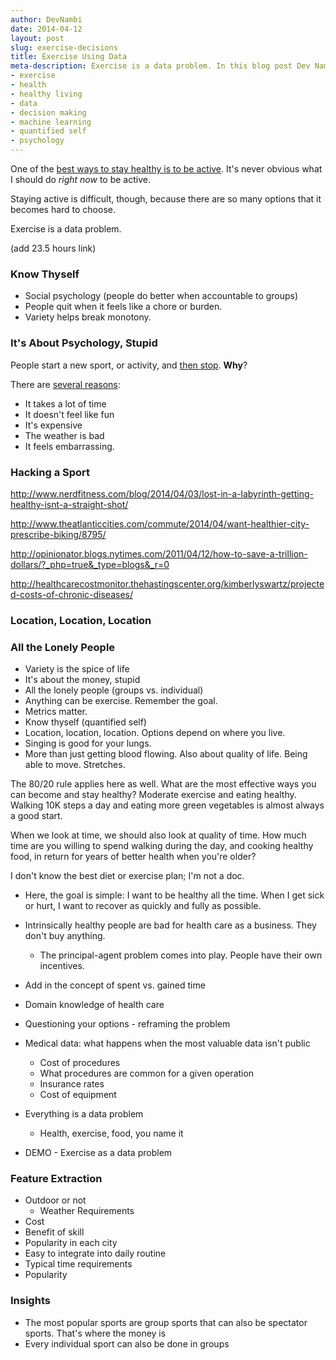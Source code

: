 ```yaml
---
author: DevNambi
date: 2014-04-12
layout: post
slug: exercise-decisions
title: Exercise Using Data
meta-description: Exercise is a data problem. In this blog post Dev Nambi describes ways to identify exercises and sports using data.
- exercise
- health
- healthy living
- data
- decision making
- machine learning
- quantified self
- psychology
---
```


One of the [best ways to stay healthy is to be active](https://www.youtube.com/watch?v=aUaInS6HIGo). It's never obvious what I should do *right now* to be active. 

Staying active is difficult, though, because there are so many options that it becomes hard to choose.

Exercise is a data problem.

(add 23.5 hours link)

### Know Thyself

* Social psychology (people do better when accountable to groups)
* People quit when it feels like a chore or burden.
* Variety helps break monotony.


### It's About Psychology, Stupid

People start a new sport, or activity, and [then stop](http://diabeteshealth.com/read/2006/11/01/2150/why-people-quit-exercising/). **Why**?

There are [several reasons](http://www.scai.org/SecondsCount/Resources/Detail.aspx?cid=b8df77f6-a26c-4fd4-a3ec-3bf5874d24f3):

* It takes a lot of time
* It doesn't feel like fun
* It's expensive
* The weather is bad
* It feels embarrassing.


### Hacking a Sport

http://www.nerdfitness.com/blog/2014/04/03/lost-in-a-labyrinth-getting-healthy-isnt-a-straight-shot/

http://www.theatlanticcities.com/commute/2014/04/want-healthier-city-prescribe-biking/8795/

http://opinionator.blogs.nytimes.com/2011/04/12/how-to-save-a-trillion-dollars/?_php=true&_type=blogs&_r=0

http://healthcarecostmonitor.thehastingscenter.org/kimberlyswartz/projected-costs-of-chronic-diseases/



### Location, Location, Location


### All the Lonely People




* Variety is the spice of life
* It's about the money, stupid
* All the lonely people (groups vs. individual)
* Anything can be exercise. Remember the goal.
* Metrics matter.
* Know thyself (quantified self)
* Location, location, location. Options depend on where you live.
* Singing is good for your lungs.
* More than just getting blood flowing. Also about quality of life. Being able to move. Stretches.



The 80/20 rule applies here as well. What are the most effective ways you can become and stay healthy? Moderate exercise and eating healthy. Walking 10K steps a day and eating more green vegetables is almost always a good start.

When we look at time, we should also look at quality of time. How much time are you willing to spend walking during the day, and cooking healthy food, in return for years of better health when you're older?

I don't know the best diet or exercise plan; I'm not a doc. 

* Here, the goal is simple: I want to be healthy all the time. When I get sick or hurt, I want to recover as quickly and fully as possible. 
* Intrinsically healthy people are bad for health care as a business. They don't buy anything.
   * The principal-agent problem comes into play. People have their own incentives.
* Add in the concept of spent vs. gained time


* Domain knowledge of health care
* Questioning your options - reframing the problem
* Medical data: what happens when the most valuable data isn't public
	* Cost of procedures
	* What procedures are common for a given operation
	* Insurance rates
	* Cost of equipment
* Everything is a data problem
	* Health, exercise, food, you name it
* DEMO - Exercise as a data problem

### Feature Extraction

* Outdoor or not
	* Weather Requirements
* Cost
* Benefit of skill
* Popularity in each city
* Easy to integrate into daily routine
* Typical time requirements
* Popularity


### Insights

* The most popular sports are group sports that can also be spectator sports. That's where the money is
* Every individual sport can also be done in groups 